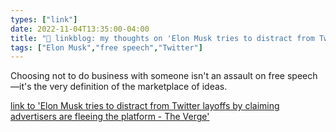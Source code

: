 ```yaml
---
types: ["link"]
date: 2022-11-04T13:35:00-04:00
title: "🔗 linkblog: my thoughts on 'Elon Musk tries to distract from Twitter layoffs by claiming advertisers are fleeing the platform - The Verge'"
tags: ["Elon Musk","free speech","Twitter"]
---
```

Choosing not to do business with someone isn't an assault on free speech—it's the very definition of the marketplace of ideas.
 

[link to 'Elon Musk tries to distract from Twitter layoffs by claiming advertisers are fleeing the platform - The Verge'](https://www.theverge.com/2022/11/4/23440510/elon-musk-twitter-revenue-drop-advertising-exodus)
